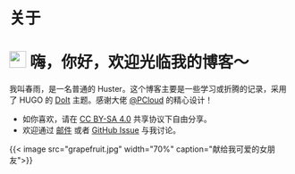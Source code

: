 # 关于



<h1> <img src="https://emojis.slackmojis.com/emojis/images/1613285697/12806/meow_attention.png?1613285697" width="30" />  嗨，你好，欢迎光临我的博客～</h1>

我叫春雨，是一名普通的 Huster。这个博客主要是一些学习或折腾的记录，采用了 HUGO 的 [DoIt](https://hugodoit.pages.dev) 主题。感谢大佬 [@PCloud](https://github.com/HEIGE-PCloud) 的精心设计！

- 如你喜欢，请在 [CC BY-SA 4.0](https://creativecommons.org/licenses/by-sa/4.0/) 共享协议下自由分享。
- 欢迎通过 [邮件](mailto:chunyu2018@foxmail.com) 或者 [GitHub Issue](https://github.com/iChunyu/iChunyu.github.io/issues/new) 与我讨论。


{{< image src="grapefruit.jpg" width="70%" caption="献给我可爱的女朋友">}}

